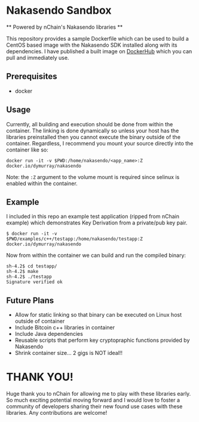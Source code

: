 # Nakasendo Sandbox
** Powered by nChain's Nakasendo libraries **

This repository provides a sample Dockerfile which can be used to build a CentOS based image with the Nakasendo SDK installed along with its dependencies. I have published a built image on [DockerHub](https://hub.docker.com/r/dymurray/nakasendo/) which you can pull and immediately use.

## Prerequisites
* docker

## Usage
Currently, all building and execution should be done from within the container. The linking is done dynamically so unless your host has the libraries preinstalled then you cannot execute the binary outside of the container. Regardless, I recommend you mount your source directly into the container like so:
```
docker run -it -v $PWD:/home/nakasendo/<app_name>:Z docker.io/dymurray/nakasendo
```

Note: the `:Z` argument to the volume mount is required since selinux is enabled within the container.

## Example
I included in this repo an example test application (ripped from nChain example) which demonstrates Key Derivation from a private/pub key pair.
```
$ docker run -it -v $PWD/examples/c++/testapp:/home/nakasendo/testapp:Z docker.io/dymurray/nakasendo
```
Now from within the container we can build and run the compiled binary:
```
sh-4.2$ cd testapp/
sh-4.2$ make
sh-4.2$ ./testapp
Signature verified ok
```

## Future Plans
* Allow for static linking so that binary can be executed on Linux host outside of container
* Include Bitcoin c++ libraries in container
* Include Java dependencies
* Reusable scripts that perform key cryptopraphic functions provided by Nakasendo
* Shrink container size... 2 gigs is NOT ideal!!

# THANK YOU!
Huge thank you to nChain for allowing me to play with these libraries early. So much exciting potential moving forward and I would love to foster a community of developers sharing their new found use cases with these libraries. Any contributions are welcome!
